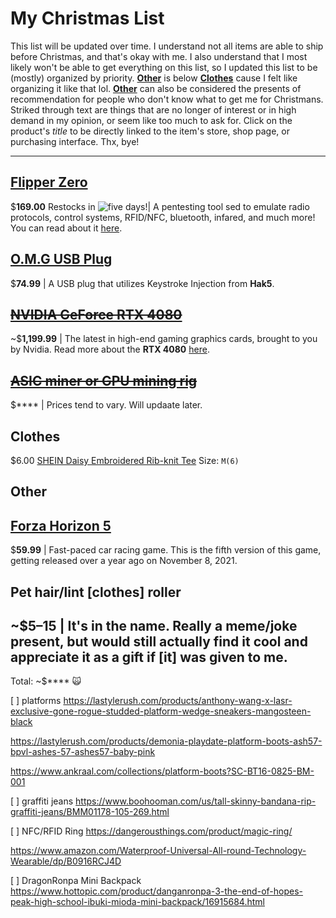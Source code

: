 # My Christmas List
This list will be updated over time. I understand not all items are able to ship before Christmas, and that's okay with me. I also understand that I most likely won't be able to get everything on this list, so I updated this list to be (mostly) organized by priority. [**Other**](https://github.com/PND3v/Xmas22#other) is below [**Clothes**](https://github.com/PND3v/Xmas22#clothes) cause I felt like organizing it like that lol. [**Other**](https://github.com/PND3v/Xmas22#other) can also be considered the presents of recommendation for people who don't know what to get me for Christmans. Striked through text are things that are no longer of interest or in high demand in my opinion, or seem like too much to ask for. Click on the product's *title* to be directly linked to the item's store, shop page, or purchasing interface. Thx, bye!

-----
## [Flipper Zero](https://shop.flipperzero.one/)
$**169.00** Restocks in <img src="http://i.countdownmail.com/2874qv.gif" border="0" alt="five days!"/>| A pentesting tool sed to emulate radio protocols, control systems, RFID/NFC, bluetooth, infared, and much more! You can read about it [here](https://flipperzero.one/).

## [O.M.G USB Plug](https://shop.hak5.org/products/omg-plug)
$**74.99** | A USB plug that utilizes Keystroke Injection from **Hak5**. 

## ~~[NVIDIA GeForce RTX 4080](https://store.nvidia.com/en-us/geforce/store/?page=1&limit=9&locale=en-us&gpu=RTX%204080&category=GPU,DESKTOP)~~
~$**1,199.99** | The latest in high-end gaming graphics cards, brought to you by Nvidia. Read more about the **RTX 4080** [here](https://www.nvidia.com/en-us/geforce/graphics-cards/40-series/rtx-4080/).

## ~~[ASIC miner or GPU mining rig]()~~
$**** | Prices tend to vary. Will updaate later.

## Clothes

$6.00 [SHEIN Daisy Embroidered Rib-knit Tee](https://us.shein.com/SHEIN-Daisy-Embroidered-Rib-knit-Tee-p-1941079-cat-1738.html) Size: `M(6)`

## Other
## [Forza Horizon 5](https://store.steampowered.com/app/1551360/Forza_Horizon_5/)
$**59.99** | Fast-paced car racing game. This is the fifth version of this game, getting released over a year ago on November 8, 2021.


## Pet hair/lint [clothes] roller
~$5–15 | It's in the name. Really a meme/joke present, but would still actually find it cool and appreciate it as a gift if [it] was given to me.
-----
Total: ~$**** 🙀


[  ] platforms
https://lastylerush.com/products/anthony-wang-x-lasr-exclusive-gone-rogue-studded-platform-wedge-sneakers-mangosteen-black

https://lastylerush.com/products/demonia-playdate-platform-boots-ash57-bpvl-ashes-57-ashes57-baby-pink

https://www.ankraal.com/collections/platform-boots?SC-BT16-0825-BM-001

[  ] graffiti jeans
https://www.boohooman.com/us/tall-skinny-bandana-rip-graffiti-jeans/BMM01178-105-269.html

[  ] NFC/RFID Ring
https://dangerousthings.com/product/magic-ring/

https://www.amazon.com/Waterproof-Universal-All-round-Technology-Wearable/dp/B0916RCJ4D

[  ] DragonRonpa Mini Backpack
https://www.hottopic.com/product/danganronpa-3-the-end-of-hopes-peak-high-school-ibuki-mioda-mini-backpack/16915684.html
